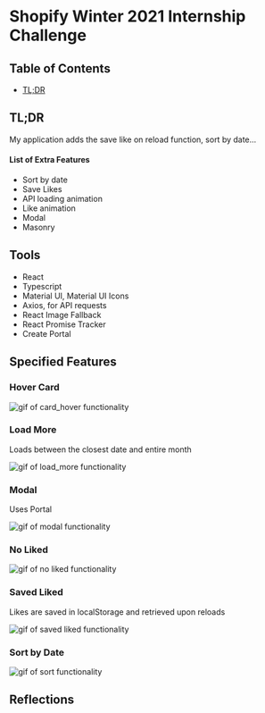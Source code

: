 # Shopify Winter 2021 Internship Challenge

## Table of Contents
- [TL;DR](https://github.com/E-Fung/shopify_2021#tldr)


## TL;DR
My application adds the save like on reload function, sort by date...

#### List of Extra Features
- Sort by date
- Save Likes
- API loading animation
- Like animation
- Modal
- Masonry

## Tools

- React
- Typescript
- Material UI, Material UI Icons
- Axios, for API requests
- React Image Fallback
- React Promise Tracker
- Create Portal

## Specified Features

### Hover Card

![gif of card_hover functionality](https://github.com/E-Fung/shopify_2021/blob/main/functionality%20gifs/hover_card_functionality.gif)

### Load More
Loads between the closest date and entire month

![gif of load_more functionality](https://github.com/E-Fung/shopify_2021/blob/main/functionality%20gifs/load_more_functionality.gif)

### Modal
Uses Portal

![gif of modal functionality](https://github.com/E-Fung/shopify_2021/blob/main/functionality%20gifs/modal_functionality.gif)

### No Liked 

![gif of no liked functionality](https://github.com/E-Fung/shopify_2021/blob/main/functionality%20gifs/no_liked_functionality.gif)

### Saved Liked
Likes are saved in localStorage and retrieved upon reloads

![gif of saved liked functionality](https://github.com/E-Fung/shopify_2021/blob/main/functionality%20gifs/save_liked_functionality.gif)

### Sort by Date

![gif of sort functionality](https://github.com/E-Fung/shopify_2021/blob/main/functionality%20gifs/sort_functionality.gif)

## Reflections
